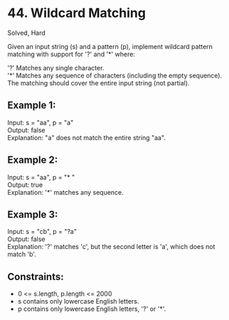 # 44. Wildcard Matching
Solved, Hard

Given an input string (s) and a pattern (p), implement wildcard pattern matching with support for '?' and '*' where:  

'?' Matches any single character.  
'*' Matches any sequence of characters (including the empty sequence).  
The matching should cover the entire input string (not partial).  

 

Example 1:
---
Input: s = "aa", p = "a"  
Output: false  
Explanation: "a" does not match the entire string "aa".  

Example 2:
---
Input: s = "aa", p = "* "  
Output: true  
Explanation: '*' matches any sequence.  

Example 3:
---
Input: s = "cb", p = "?a"  
Output: false  
Explanation: '?' matches 'c', but the second letter is 'a', which does not match 'b'.  
 

Constraints:
---
- 0 <= s.length, p.length <= 2000
- s contains only lowercase English letters.
- p contains only lowercase English letters, '?' or '*'.
 
